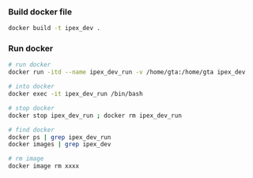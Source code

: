 ### Build docker file

```bash
docker build -t ipex_dev .
```

### Run docker

```bash
# run docker
docker run -itd --name ipex_dev_run -v /home/gta:/home/gta ipex_dev

# into docker
docker exec -it ipex_dev_run /bin/bash

# stop docker
docker stop ipex_dev_run ; docker rm ipex_dev_run

# find docker
docker ps | grep ipex_dev_run
docker images | grep ipex_dev

# rm image
docker image rm xxxx
```
